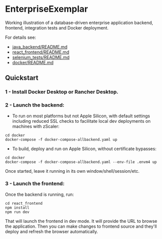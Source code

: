 # EnterpriseExemplar

Working illustration of a database-driven enterprise application backend, frontend, integration tests and Docker deployment.

For details see:
- [java_backend/README.md](./java_backend/README.md)
- [react_frontend/README.md](./react_frontend/README.md)
- [selenium_tests/README.md](./selenium_tests/README.md)
- [docker/README.md](./docker/README.md)

## Quickstart

### 1 - Install Docker Desktop or Rancher Desktop.

### 2 - Launch the backend:

- To run on most platforms but not Apple Silicon, with default settings including reduced SSL checks to facilitate local dev deployments on machines with zScaler:
```shell
cd docker
docker-compose -f docker-compose-allbackend.yaml up
```

- To build, deploy and run on Apple Silicon, without certificate bypasses:
```shell
cd docker
docker-compose -f docker-compose-allbackend.yaml --env-file .envm4 up
```

Once started, leave it running in its own window/shell/session/etc.

### 3 - Launch the frontend:

Once the backend is running, run:
```shell
cd react_frontend
npm install
npm run dev
```

That will launch the frontend in dev mode. It will provide the URL to browse the application.
Then you can make changes to frontend source and they'll deploy and refresh the browser automatically.
